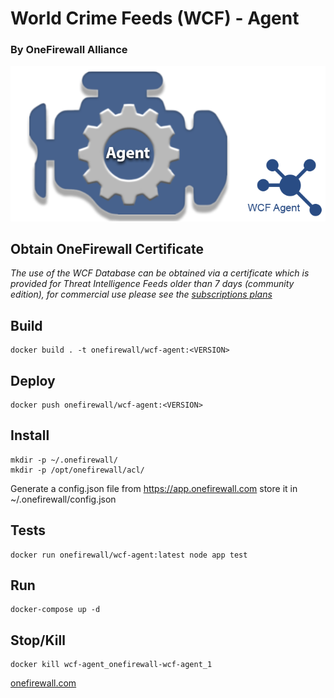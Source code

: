 # World Crime Feeds (WCF) - Agent
### By OneFirewall Alliance


![OneFirewall Logo](images/agent-onefirewall.png "OneFirewall Agent")

## Obtain OneFirewall Certificate
*The use of the WCF Database can be obtained via a certificate which is provided for Threat Intelligence Feeds older than 7 days (community edition), for commercial use please see the [subscriptions plans](https://onefirewall.com/get-started/index.html?tag=github)*

## Build
```
docker build . -t onefirewall/wcf-agent:<VERSION> 
```

## Deploy
```
docker push onefirewall/wcf-agent:<VERSION> 
```


## Install
```
mkdir -p ~/.onefirewall/
mkdir -p /opt/onefirewall/acl/
```
Generate a config.json file from https://app.onefirewall.com store it in ~/.onefirewall/config.json

## Tests
```
docker run onefirewall/wcf-agent:latest node app test
```

## Run
```
docker-compose up -d
```

## Stop/Kill
```
docker kill wcf-agent_onefirewall-wcf-agent_1
```
[onefirewall.com](https://onefirewall.com?tag=github-wcf-agent)
